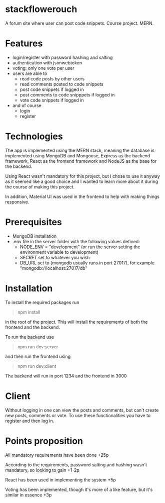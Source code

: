 # stackflowerouch
A forum site where user can post code snippets. Course project. MERN.

# Features
- login/register with password hashing and salting
- authentication with jsonwebtoken
- voting: only one vote per user
- users are able to
    - read code posts by other users
    - read comments posted to code snippets
    - post code snippets if logged in
    - post comments to code snipppets if logged in
    - vote code snippets if logged in
- and of course
    - login
    - register

# Technologies
The app is implemented using the MERN stack, meaning the database is implemented using MongoDB and Mongoose, Express as the backend framework, React as the frontend framework and NodeJS as the base for the backend.


Using React wasn't mandatory for this project, but I chose to use it anyway as it seemed like a good choice and I wanted to learn more about it during the course of making this project.


In addition, Material UI was used in the frontend to help with making things responsive. 

# Prerequisites

- MongoDB installation
- .env file in the server folder with the following values defined:
    - NODE_ENV = "development" (or run the server setting the environment variable to development)
    - SECRET set to whatever you wish
    - DB_URL set to (mongodb usually runs in port 27017), for example "mongodb://localhost:27017/db"


# Installation

To install the required packages run

> npm install

in the root of the project. This will install the requirements of both the frontend and the backend.

To run the backend use 

>npm run dev:server

and then run the frontend using

>npm run dev:client

The backend will run in port 1234 and the frontend in 3000

# Client

Without logging in one can view the posts and comments, but can't create new posts, comments or vote. To use these functionalities you have to register and then log in.

# Points proposition

All mandatory requirements have been done +25p

According to the requirements, password salting and hashing wasn't mandatory, so looking to gain +1-2p

React has been used in implementing the system +5p

Voting has been implemented, though it's more of a like feature, but it's similar in essence +3p

